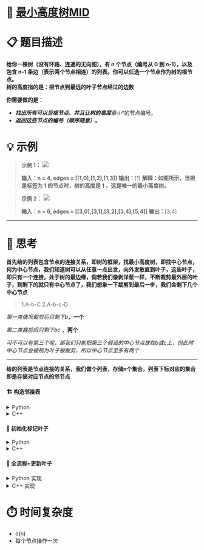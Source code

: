 # 🌳 [最小高度树MID](https://leetcode.cn/problems/minimum-height-trees)

# 📋 题目描述

**给你一棵树（没有环路、连通的无向图），有 n 个节点（编号从 0 到 n-1），以及包含 n-1 条边（表示两个节点相连）的列表。你可以任选一个节点作为树的根节点。  
树的高度指的是：根节点到最远的叶子节点经过的边数**

**你需要做的是：**
- ***找出所有可以当根节点、并且让树的高度**最小**的节点编号。
- ***返回这些节点的编号（顺序随意）。***


# 💡 示例
>**示例 1：**
![](https://assets.leetcode.com/uploads/2020/09/01/e1.jpg)
>
>**输入：n = 4, edges = [[1,0],[1,2],[1,3]]**
>**输出：**[1]
>**解释：如图所示，当根是标签为 1 的节点时，树的高度是 1 ，这是唯一的最小高度树。**

>**示例 2：**
![](https://assets.leetcode.com/uploads/2020/09/01/e2.jpg)
>
>**输入：n = 6, edges = [[3,0],[3,1],[3,2],[3,4],[5,4]]**
>**输出：**[3,4]

---

# 🤔 思考

**首先给的列表包含节点的连接关系，即树的框架，找最小高度树，即找中心节点，何为中心节点，我们知道树可以从任意一点出发，向外发散直到叶子，这些叶子，即只有一个连接，处于树的最边缘，倘若我们像剥洋葱一样，不断裁剪最外层的叶子，到剩下的就只有中心节点了，我们想象一下裁剪到最后一步，我们会剩下几个中心节点**
>1.A-b-C       2.A-b-c-D
>
*第一类情况裁剪后只剩下b*，**一个**

*第二类裁剪后只剩下bc* ，**两个**

*可不可以有第三个呢，那我们只能把第三个假设的中心节点放在b或c上，但此时中心节点会被视为叶子被裁剪，所以中心节点至多有两个*

---

**给的列表是节点连接的关系，我们做个列表，存储n个集合，列表下标对应的集合即是存储对应节点的邻节点**
#### 🏗️ 构造邻接表

<details>
<summary>Python </summary>

```python
neighbors = [set() for _ in range(n)]

for x, y in edges:
    neighbors[x].add(y)
    neighbors[y].add(x)
```
</details>

<details>
<summary>C++ </summary>

```cpp
vector<unordered_set<int>> neighbors(n);
for (const auto& edge : edges) {
    int x = edge[0], y = edge[1];
    neighbors[x].insert(y);
    neighbors[y].insert(x);
}
```
</details>

#### 🌱 初始化标记叶子

<details>
<summary>Python </summary>

```python
leaves = [i for i in range(n) if len(neighbors[i]) == 1]
```
</details>

<details>
<summary>C++ </summary>

```cpp
vector<int> leaves;
for (int i = 0; i < n; ++i) {
    if (neighbors[i].size() == 1) {
        leaves.push_back(i);
    }
}
```
</details>


#### 🔄 全流程+更新叶子

<details>
<summary>Python 实现</summary>

```python
class Solution(object):
    def findMinHeightTrees(self, n, edges):
        """
        :type n: int
        :type edges: List[List[int]]
        :rtype: List[int]
        """
        if n == 1:
            return [0]

        neighbors = [set() for _ in range(n)]

        for x, y in edges:
            neighbors[x].add(y)
            neighbors[y].add(x)

        leaves = [i for i in range(n) if len(neighbors[i]) == 1]

        rest_nodes = n
        while rest_nodes > 2:
            rest_nodes -= len(leaves)
            new_leaves = []
            for leave in leaves:
                next_node = neighbors[leave].pop()
                neighbors[next_node].remove(leave)
                if len(neighbors[next_node]) == 1:
                    new_leaves.append(next_node)
            leaves = new_leaves

        return leaves
```
</details>

<details>
<summary>C++ 实现</summary>

```cpp
class Solution {
public:
    vector<int> findMinHeightTrees(int n, vector<vector<int>>& edges) {
        if (n == 1) return {0};

        vector<unordered_set<int>> neighbors(n);
        for (const auto& edge : edges) {
            int x = edge[0], y = edge[1];
            neighbors[x].insert(y);
            neighbors[y].insert(x);
        }

        vector<int> leaves;
        for (int i = 0; i < n; ++i) {
            if (neighbors[i].size() == 1) leaves.push_back(i);
        }

        int rest_nodes = n;
        while (rest_nodes > 2) {
            rest_nodes -= leaves.size();
            vector<int> new_leaves;
            for (int leave : leaves) {
                int next_node = *neighbors[leave].begin();
                neighbors[next_node].erase(leave);
                if (neighbors[next_node].size() == 1) {
                    new_leaves.push_back(next_node);
                }
            }
            leaves = new_leaves;
        }

        return leaves;
    }
};
```
</details>



# ⏱️ 时间复杂度
* o(n)
* 每个节点操作一次
